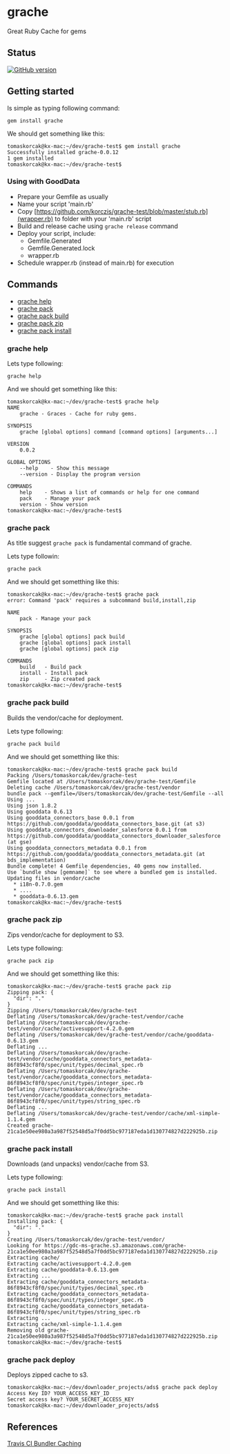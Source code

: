 # grache

Great Ruby Cache for gems

## Status

[![GitHub version](https://badge.fury.io/gh/korczis%2Fgrache.svg)](http://badge.fury.io/gh/korczis%2Fgrache)

## Getting started 

Is simple as typing following command:

```
gem install grache
```

We should get something like this:

```
tomaskorcak@kx-mac:~/dev/grache-test$ gem install grache
Successfully installed grache-0.0.12
1 gem installed
tomaskorcak@kx-mac:~/dev/grache-test$
```

### Using with GoodData

* Prepare your Gemfile as usually
* Name your script 'main.rb'
* Copy [https://github.com/korczis/grache-test/blob/master/stub.rb](wrapper.rb) to folder with your 'main.rb' script
* Build and release cache using `grache release` command
* Deploy your script, include:
    * Gemfile.Generated
    * Gemfile.Generated.lock
    * wrapper.rb
* Schedule wrapper.rb (instead of main.rb) for execution

## Commands

- [grache help](#grache-help)
- [grache pack](#grache-pack)
- [grache pack build](#grache-pack-build)
- [grache pack zip](#grache-pack-zip)
- [grache pack install](#grache-pack-install)

### grache help

Lets type following:

```
grache help
```

And we should get something like this:

```
tomaskorcak@kx-mac:~/dev/grache-test$ grache help
NAME
    grache - Graces - Cache for ruby gems.

SYNOPSIS
    grache [global options] command [command options] [arguments...]

VERSION
    0.0.2

GLOBAL OPTIONS
    --help    - Show this message
    --version - Display the program version

COMMANDS
    help    - Shows a list of commands or help for one command
    pack    - Manage your pack
    version - Show version
tomaskorcak@kx-mac:~/dev/grache-test$
```

### grache pack

As title suggest ```grache pack``` is fundamental command of grache.

Lets type followin:

```
grache pack
```

And we should get sometthing like this: 

```
tomaskorcak@kx-mac:~/dev/grache-test$ grache pack
error: Command 'pack' requires a subcommand build,install,zip

NAME
    pack - Manage your pack

SYNOPSIS
    grache [global options] pack build
    grache [global options] pack install
    grache [global options] pack zip

COMMANDS
    build   - Build pack
    install - Install pack
    zip     - Zip created pack
tomaskorcak@kx-mac:~/dev/grache-test$
```


### grache pack build

Builds the vendor/cache for deployment.

Lets type following:

```
grache pack build
```

And we should get sometthing like this: 

```
tomaskorcak@kx-mac:~/dev/grache-test$ grache pack build
Packing /Users/tomaskorcak/dev/grache-test
Gemfile located at /Users/tomaskorcak/dev/grache-test/Gemfile
Deleting cache /Users/tomaskorcak/dev/grache-test/vendor
bundle pack --gemfile=/Users/tomaskorcak/dev/grache-test/Gemfile --all
Using ...
Using json 1.8.2
Using gooddata 0.6.13
Using gooddata_connectors_base 0.0.1 from https://github.com/gooddata/gooddata_connectors_base.git (at s3)
Using gooddata_connectors_downloader_salesforce 0.0.1 from https://github.com/gooddata/gooddata_connectors_downloader_salesforce (at gse)
Using gooddata_connectors_metadata 0.0.1 from https://github.com/gooddata/gooddata_connectors_metadata.git (at bds_implementation)
Bundle complete! 4 Gemfile dependencies, 40 gems now installed.
Use `bundle show [gemname]` to see where a bundled gem is installed.
Updating files in vendor/cache
  * i18n-0.7.0.gem
  * ....
  * gooddata-0.6.13.gem
tomaskorcak@kx-mac:~/dev/grache-test$
```

### grache pack zip

Zips vendor/cache for deployment to S3.

Lets type following:

```
grache pack zip
```

And we should get sometthing like this:

```
tomaskorcak@kx-mac:~/dev/grache-test$ grache pack zip
Zipping pack: {
  "dir": "."
}
Zipping /Users/tomaskorcak/dev/grache-test
Deflating /Users/tomaskorcak/dev/grache-test/vendor/cache
Deflating /Users/tomaskorcak/dev/grache-test/vendor/cache/activesupport-4.2.0.gem
Deflating /Users/tomaskorcak/dev/grache-test/vendor/cache/gooddata-0.6.13.gem
Deflating ...
Deflating /Users/tomaskorcak/dev/grache-test/vendor/cache/gooddata_connectors_metadata-86f8943cf8f0/spec/unit/types/decimal_spec.rb
Deflating /Users/tomaskorcak/dev/grache-test/vendor/cache/gooddata_connectors_metadata-86f8943cf8f0/spec/unit/types/integer_spec.rb
Deflating /Users/tomaskorcak/dev/grache-test/vendor/cache/gooddata_connectors_metadata-86f8943cf8f0/spec/unit/types/string_spec.rb
Deflating ...
Deflating /Users/tomaskorcak/dev/grache-test/vendor/cache/xml-simple-1.1.4.gem
Created grache-21ca1e50ee980a3a987f52548d5a7f0dd5bc977187eda1d130774827d222925b.zip
```

### grache pack install

Downloads (and unpacks) vendor/cache from S3.

Lets type following:

```
grache pack install
```

And we should get sometthing like this:

```
tomaskorcak@kx-mac:~/dev/grache-test$ grache pack install
Installing pack: {
  "dir": "."
}
Creating /Users/tomaskorcak/dev/grache-test/vendor/
Looking for https://gdc-ms-grache.s3.amazonaws.com/grache-21ca1e50ee980a3a987f52548d5a7f0dd5bc977187eda1d130774827d222925b.zip
Extracting cache/
Extracting cache/activesupport-4.2.0.gem
Extracting cache/gooddata-0.6.13.gem
Extracting ...
Extracting cache/gooddata_connectors_metadata-86f8943cf8f0/spec/unit/types/decimal_spec.rb
Extracting cache/gooddata_connectors_metadata-86f8943cf8f0/spec/unit/types/integer_spec.rb
Extracting cache/gooddata_connectors_metadata-86f8943cf8f0/spec/unit/types/string_spec.rb
Extracting ...
Extracting cache/xml-simple-1.1.4.gem
Removing old grache-21ca1e50ee980a3a987f52548d5a7f0dd5bc977187eda1d130774827d222925b.zip
tomaskorcak@kx-mac:~/dev/grache-test$
```

### grache pack deploy

Deploys zipped cache to s3.

```
tomaskorcak@kx-mac:~/dev/downloader_projects/ads$ grache pack deploy
Access Key ID? YOUR_ACCESS_KEY_ID
Secret access key? YOUR_SECRET_ACCESS_KEY
tomaskorcak@kx-mac:~/dev/downloader_projects/ads$
```

## References

[Travis CI Bundler Caching](http://docs.travis-ci.com/user/caching/)
